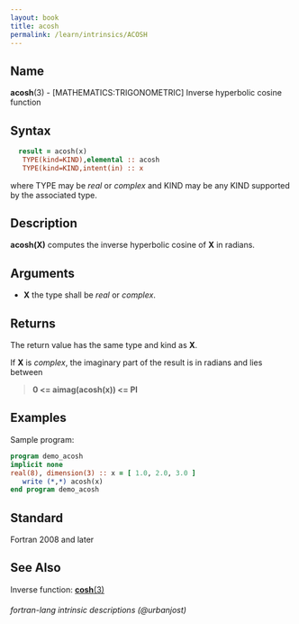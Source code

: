 ```yaml
---
layout: book
title: acosh
permalink: /learn/intrinsics/ACOSH
---
```

## __Name__

__acosh__(3) - \[MATHEMATICS:TRIGONOMETRIC\] Inverse hyperbolic cosine function

## __Syntax__

```fortran
  result = acosh(x)
   TYPE(kind=KIND),elemental :: acosh
   TYPE(kind=KIND,intent(in) :: x
```
where TYPE may be _real_ or _complex_ and KIND may be any KIND supported
by the associated type.

## __Description__

__acosh(X)__ computes the inverse hyperbolic cosine of __X__ in radians.

## __Arguments__

  - __X__
    the type shall be _real_ or _complex_.

## __Returns__

The return value has the same type and kind as __X__.

If __X__ is _complex_, the imaginary part of the result is in radians and
lies between

> __0 \<= aimag(acosh(x)) \<= PI__

## __Examples__

Sample program:

```fortran
program demo_acosh
implicit none
real(8), dimension(3) :: x = [ 1.0, 2.0, 3.0 ]
   write (*,*) acosh(x)
end program demo_acosh
```

## __Standard__

Fortran 2008 and later

## __See Also__

Inverse function: [__cosh__(3)](COSH)

###### fortran-lang intrinsic descriptions (@urbanjost)
